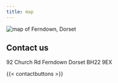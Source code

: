 ```yaml
---
title: map
---
```


![map of Ferndown, Dorset](/uploads/mapC.png)


## Contact us
92 Church Rd
Ferndown
Dorset
BH22 9EX

{{< contactbuttons >}}
